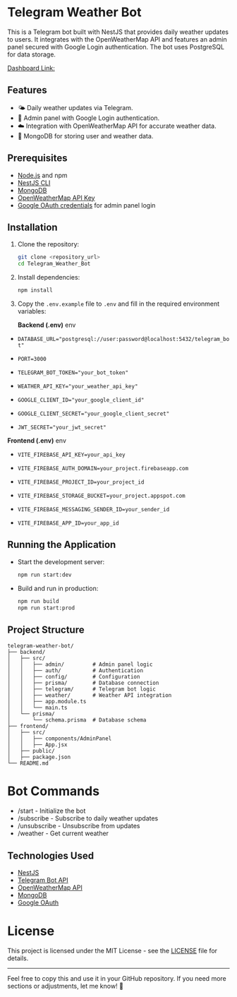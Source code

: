 # Telegram Weather Bot

This is a Telegram bot built with NestJS that provides daily weather updates to users. It integrates with the OpenWeatherMap API and features an admin panel secured with Google Login authentication. The bot uses PostgreSQL for data storage.

[Dashboard Link:](https://telegram-weather-bot-1-7p2l.onrender.com)

## Features
- 🌤️ Daily weather updates via Telegram.
- 🔑 Admin panel with Google Login authentication.
- ☁️ Integration with OpenWeatherMap API for accurate weather data.
- 💾 MongoDB for storing user and weather data.

## Prerequisites
- [Node.js](https://nodejs.org/) and npm
- [NestJS CLI](https://docs.nestjs.com/cli/overview)
- [MongoDB](https://www.mongodb.com/)
- [OpenWeatherMap API Key](https://openweathermap.org/api)
- [Google OAuth credentials](https://console.cloud.google.com/) for admin panel login

## Installation
1. Clone the repository:
    ```bash
    git clone <repository_url>
    cd Telegram_Weather_Bot
    ```
2. Install dependencies:
    ```bash
    npm install
    ```
3. Copy the `.env.example` file to `.env` and fill in the required environment variables:

    **Backend (.env)**
env
- `DATABASE_URL="postgresql://user:password@localhost:5432/telegram_bot"`

- `PORT=3000`

- `TELEGRAM_BOT_TOKEN="your_bot_token"`

- `WEATHER_API_KEY="your_weather_api_key"`

- `GOOGLE_CLIENT_ID="your_google_client_id"`

- `GOOGLE_CLIENT_SECRET="your_google_client_secret"`

- `JWT_SECRET="your_jwt_secret"`

**Frontend (.env)**
env
- `VITE_FIREBASE_API_KEY=your_api_key`

- `VITE_FIREBASE_AUTH_DOMAIN=your_project.firebaseapp.com`

- `VITE_FIREBASE_PROJECT_ID=your_project_id`

- `VITE_FIREBASE_STORAGE_BUCKET=your_project.appspot.com`

- `VITE_FIREBASE_MESSAGING_SENDER_ID=your_sender_id`

- `VITE_FIREBASE_APP_ID=your_app_id`

## Running the Application
- Start the development server:
    ```bash
    npm run start:dev
    ```
- Build and run in production:
    ```bash
    npm run build
    npm run start:prod
    ```

## Project Structure
```
telegram-weather-bot/
├── backend/
│   ├── src/
│   │   ├── admin/         # Admin panel logic
│   │   ├── auth/          # Authentication
│   │   ├── config/        # Configuration
│   │   ├── prisma/        # Database connection
│   │   ├── telegram/      # Telegram bot logic
│   │   ├── weather/       # Weather API integration
│   │   ├── app.module.ts
│   │   └── main.ts
│   └── prisma/
│       └── schema.prisma  # Database schema
├── frontend/
│   ├── src/
│   │   ├── components/AdminPanel
│   │   ├── App.jsx
│   ├── public/
│   ├── package.json
└── README.md
```
#  Bot Commands

- /start - Initialize the bot
- /subscribe <city> - Subscribe to daily weather updates
- /unsubscribe - Unsubscribe from updates
- /weather <city> - Get current weather

## Technologies Used
- [NestJS](https://nestjs.com/)
- [Telegram Bot API](https://core.telegram.org/bots/api)
- [OpenWeatherMap API](https://openweathermap.org/api)
- [MongoDB](https://www.mongodb.com/)
- [Google OAuth](https://developers.google.com/identity)

#  License

This project is licensed under the MIT License - see the [LICENSE](LICENSE) file for details.

---

Feel free to copy this and use it in your GitHub repository. If you need more sections or adjustments, let me know! 🚀

